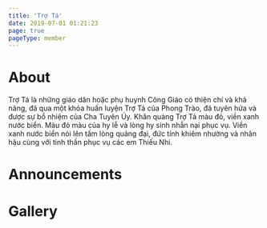```yaml
---
title: 'Trợ Tá'
date: 2019-07-01 01:21:23
page: true
pageType: member
---
```


# About
Trợ Tá là những giáo dân hoặc phụ huynh Công Giáo có thiện chí và khả
năng, đã qua một khóa huấn luyện Trợ Tá của Phong Trào, đã tuyên hứa và
được sự bổ nhiệm của Cha Tuyên Úy. Khăn quàng Trợ Tá màu đỏ, viền xanh
nước biển. Màu đỏ màu của hy lễ và lòng hy sinh nhẫn nại phục vụ. Viền
xanh nước biển nói lên tấm lòng quảng đại, đức tính khiêm nhường và
nhân hậu cùng với tinh thần phục vụ các em Thiếu Nhi.

# Announcements

# Gallery
